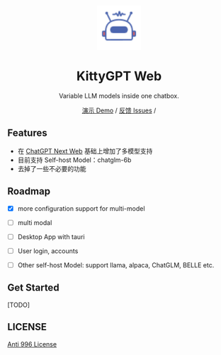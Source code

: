 <div align="center">
<img src="./app/icons/bot.svg" alt="icon" height="100px" width="100px"/>

<h1 align="center">KittyGPT Web</h1>

Variable LLM models inside one chatbox.

[演示 Demo](https://www.kittygpt.cn) / [反馈 Issues](https://github.com/gongfuchang/KittyGPT-Web/issues) /

</div>

## Features

- 在 [ChatGPT Next Web](https://github.com/Yidadaa/ChatGPT-Next-Web) 基础上增加了多模型支持
- 目前支持 Self-host Model：chatglm-6b
- 去掉了一些不必要的功能

## Roadmap

- [x] more configuration support for multi-model
- [ ] multi modal
- [ ] Desktop App with tauri
- [ ] User login, accounts
- [ ] Other self-host Model: support llama, alpaca, ChatGLM, BELLE etc.


## Get Started
[TODO]


## LICENSE

[Anti 996 License](https://github.com/kattgu7/Anti-996-License/blob/master/LICENSE_CN_EN)
